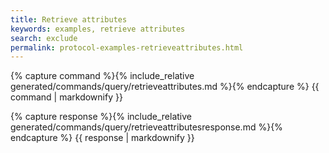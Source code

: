 ```yaml
---
title: Retrieve attributes
keywords: examples, retrieve attributes
search: exclude
permalink: protocol-examples-retrieveattributes.html
---
```


{% capture command %}{% include_relative generated/commands/query/retrieveattributes.md %}{% endcapture %}
{{ command | markdownify }}

{% capture response %}{% include_relative generated/commands/query/retrieveattributesresponse.md %}{% endcapture %}
{{ response | markdownify }}

